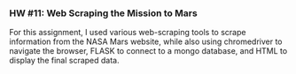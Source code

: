 ### HW #11: Web Scraping the Mission to Mars

For this assignment, I used various web-scraping tools to scrape information from the NASA Mars website, while also using chromedriver to navigate the browser, FLASK to connect to a mongo database, and HTML to display the final scraped data. 